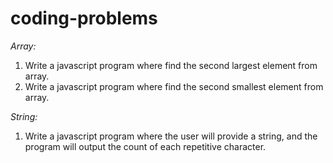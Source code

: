 # coding-problems

*Array:*

1. Write a javascript program where find the second largest element from array.
2. Write a javascript program where find the second smallest element from array.


*String:*

1. Write a javascript program where the user will provide a string, and the program will output the count of each repetitive character.
